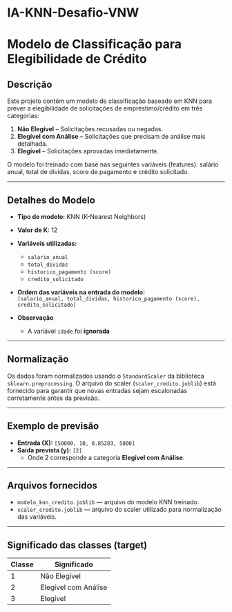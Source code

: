# IA-KNN-Desafio-VNW

# Modelo de Classificação para Elegibilidade de Crédito

## Descrição

Este projeto contém um modelo de classificação baseado em KNN para prever a elegibilidade de solicitações de empréstimo/crédito em três categorias:

1. **Não Elegível** – Solicitações recusadas ou negadas.  
2. **Elegível com Análise** – Solicitações que precisam de análise mais detalhada.  
3. **Elegível** – Solicitações aprovadas imediatamente.

O modelo foi treinado com base nas seguintes variáveis (features): salário anual, total de dívidas, score de pagamento e crédito solicitado.

---

## Detalhes do Modelo

- **Tipo de modelo:** KNN (K-Nearest Neighbors)  
- **Valor de K:** 12  
- **Variáveis utilizadas:**  
  - `salario_anual`  
  - `total_dividas`  
  - `historico_pagamento (score)`  
  - `credito_solicitado`  
- **Ordem das variáveis na entrada do modelo:**  
  `[salario_anual, total_dividas, historico_pagamento (score), credito_solicitado]`

- **Observação**
  - A variável `idade` foi **ignorada**
---

## Normalização

Os dados foram normalizados usando o `StandardScaler` da biblioteca `sklearn.preprocessing`. O arquivo do scaler (`scaler_credito.joblib`) está fornecido para garantir que novas entradas sejam escalonadas corretamente antes da previsão.

---

## Exemplo de previsão

- **Entrada (X):** `[50000, 10, 0.85283, 5000]`  
- **Saída prevista (y):** `[2]`  
  - Onde 2 corresponde a categoria **Elegível com Análise**.
---

## Arquivos fornecidos

- `modelo_knn_credito.joblib` — arquivo do modelo KNN treinado.  
- `scaler_credito.joblib` — arquivo do scaler utilizado para normalização das variáveis.

---

## Significado das classes (target)

| Classe | Significado           |
|--------|----------------------|
| 1      | Não Elegível         |
| 2      | Elegível com Análise |
| 3      | Elegível             |
